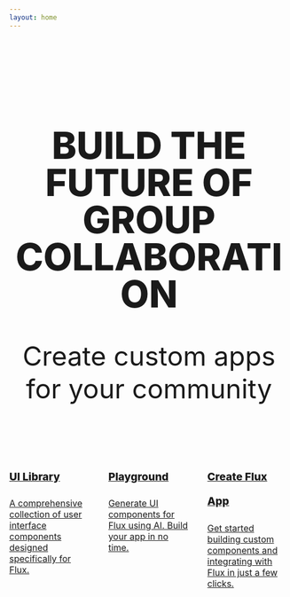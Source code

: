 ```yaml
---
layout: home
---
```


<div class="hero-img" v-html="UISvg"></div>

<ThreeOrb class="hero__orb"></ThreeOrb>

<div class="container">

<div class="hero">
<div class="hero-content">
<h1 class="hero-title">Build the <span class="funky">future</span> of group collaboration</h1>

<p class="hero-lead">Create custom apps for your community</p>
</div>
</div>

<div class="cards">
  <a href="/ui-library/getting-started/installation.html" class="card">
    <h2 class="card-title">UI Library</h2>
    <p class="card-desc">
    A comprehensive collection of user interface components designed specifically for Flux.
    </p> 
    
  </a>
  <a href="/playground.html" class="card">
    <h2 class="card-title">Playground</h2>
    <p class="card-desc">
    Generate UI components for Flux using AI. Build your app in no time.
    </p>
    
  </a>
  <a href="/create-flux-app/getting-started/installation.html" class="card">
    <h2 class="card-title">Create Flux App</h2>
    <p class="card-desc">
    Get started building custom components and integrating with Flux in just a few clicks.
    </p>
   
  </a>
</div>

</div>

<script setup>
import UISvg from './assets/group.svg?raw';
//import ThreeOrb from "./ThreeOrb.vue";

</script>

<style>

.hero__orb {
  position: absolute;
  left: 50%;
  top: 50%;
  height: clamp(400px, 80vw, 1000px);
  /* max-height: 600px; */
  transform: translateX(-50%) translateY(-50%);
  animation: fade-in 1s ease both;
  animation-delay: 0.4s;
  z-index: -1;
}

.container {
  width: 100%;
  margin: 0 auto;
  max-width: calc(var(--vp-layout-max-width) - 64px)
}

.hero {
  padding-top: 10rem;
  text-align: center;
}

.hero-title {
  text-transform: uppercase;
  font-size: 4.2rem;
  max-width: 1100px;
  margin: 0 auto;
  font-family: var(--j-font-family-heading);
  color: var(--j-color-black);
  line-height: 1;
  font-weight: 800;
  margin-bottom: 3rem;
}

.funky {
  font-family: var(--j-font-family-funky);
}

.hero-lead {
  margin: 0;
  font-size: 3rem;
}

.hero-img svg {
  position: fixed;
  top: 0;
  left: 50vw;
  max-height: 100vh;
  transform: translateX(-52%);
  z-index: -2;
  opacity: 0.8;
  margin: 0 auto;
  width: 100%;
  color: var(--j-color-ui-100);
  max-width: 2000px;
}

.cards {
  padding-top: 5rem;
  max-width: 1200px;
  margin: 0 auto;
  display: grid;
  grid-template-columns: 1fr 1fr 1fr;
  justify-content: center;
  gap: 2rem;
}

.card {
  color: var(--j-color-black);
  border-radius: var(--j-border-radius);
  border: 1px solid var(--j-color-black);
  min-height: 200px;
  text-align: left;
  padding: var(--j-space-700);
  background: transparent;
  transition: all 0.2s ease;
  background: var(--j-color-ui-50);
}

.card:hover {
  background: var(--j-color-ui-50);
  filter: brightness(1.3);
}

.card-img * {
  width: 100%;
  max-width: 100%;
  color: var(--j-color-black);
}

.card-title {
  font-family: var(--j-font-family-heading);
  font-size: 1.2rem;
  line-height: 2.8rem;
  font-weight: 800;
  margin-bottom: 0.5rem;
}

.card-desc {
  font-size: 1rem;
  margin-bottom: 0rem;
}

.card-button {
  font-family: inherit;
  cursor: pointer;
  display: inline-block;
  font-size: 1rem;
  font-weight: 500;
  padding: 1rem 1.5rem;
  color: var(--j-color-black);
  border: 1px solid var(--j-color-black);
  border-radius: 300px;
  background: transparent;
}

.card-button:hover {
  background: var(--j-color-black);
  color: var(--j-color-white);
}

</style>
